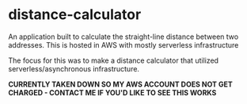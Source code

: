 # distance-calculator
An application built to calculate the straight-line distance between two addresses. This is hosted in AWS with mostly serverless infrastructure

The focus for this was to make a distance calculator that utilized serverless/asynchronous infrastructure.

**CURRENTLY TAKEN DOWN SO MY AWS ACCOUNT DOES NOT GET CHARGED - CONTACT ME IF YOU'D LIKE TO SEE THIS WORKS**
